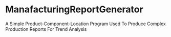 # ManafacturingReportGenerator
A Simple Product-Component-Location Program Used To Produce Complex Production Reports For Trend Analysis
